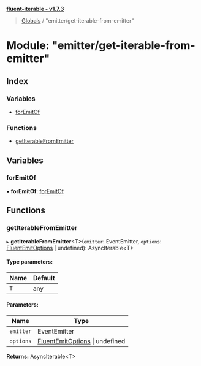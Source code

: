 **[fluent-iterable - v1.7.3](../README.md)**

> [Globals](../README.md) / "emitter/get-iterable-from-emitter"

# Module: "emitter/get-iterable-from-emitter"

## Index

### Variables

* [forEmitOf](_emitter_get_iterable_from_emitter_.md#foremitof)

### Functions

* [getIterableFromEmitter](_emitter_get_iterable_from_emitter_.md#getiterablefromemitter)

## Variables

### forEmitOf

•  **forEmitOf**: [forEmitOf](_emitter_get_iterable_from_emitter_.md#foremitof)

## Functions

### getIterableFromEmitter

▸ **getIterableFromEmitter**\<T>(`emitter`: EventEmitter, `options`: [FluentEmitOptions](../interfaces/_types_base_.fluentemitoptions.md) \| undefined): AsyncIterable\<T>

#### Type parameters:

Name | Default |
------ | ------ |
`T` | any |

#### Parameters:

Name | Type |
------ | ------ |
`emitter` | EventEmitter |
`options` | [FluentEmitOptions](../interfaces/_types_base_.fluentemitoptions.md) \| undefined |

**Returns:** AsyncIterable\<T>
